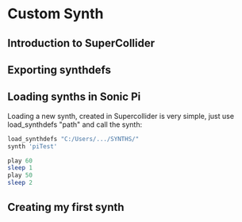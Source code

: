 # Custom Synth

## Introduction to SuperCollider

## Exporting synthdefs

## Loading synths in Sonic Pi

Loading a new synth, created in Supercollider is very simple, just use load_synthdefs "path" and call the synth:

```ruby
load_synthdefs "C:/Users/.../SYNTHS/"
synth 'piTest'

play 60
sleep 1
play 50
sleep 2
```


## Creating my first synth
